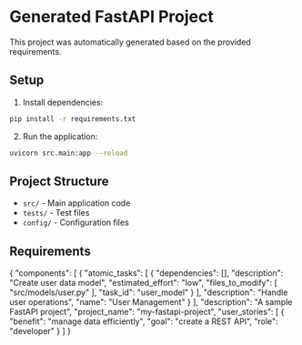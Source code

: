 # Generated FastAPI Project

This project was automatically generated based on the provided requirements.

## Setup

1. Install dependencies:
```bash
pip install -r requirements.txt
```

2. Run the application:
```bash
uvicorn src.main:app --reload
```

## Project Structure

- `src/` - Main application code
- `tests/` - Test files
- `config/` - Configuration files

## Requirements

{
  "components": [
    {
      "atomic_tasks": [
        {
          "dependencies": [],
          "description": "Create user data model",
          "estimated_effort": "low",
          "files_to_modify": [
            "src/models/user.py"
          ],
          "task_id": "user_model"
        }
      ],
      "description": "Handle user operations",
      "name": "User Management"
    }
  ],
  "description": "A sample FastAPI project",
  "project_name": "my-fastapi-project",
  "user_stories": [
    {
      "benefit": "manage data efficiently",
      "goal": "create a REST API",
      "role": "developer"
    }
  ]
}

